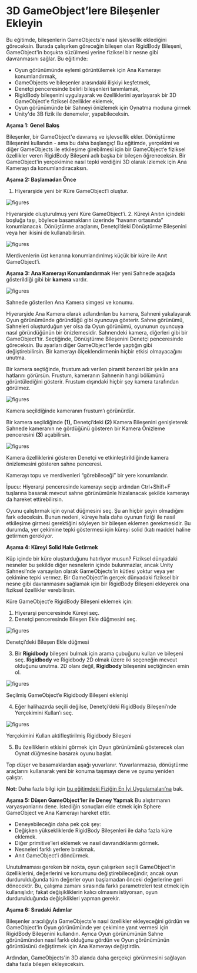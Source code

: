 # 3D GameObject’lere Bileşenler Ekleyin

Bu eğitimde, bileşenlerin GameObjects'e nasıl işlevsellik eklediğini göreceksin. Burada çalışırken göreceğin bileşen olan RigidBody Bileşeni, GameObject'in boşukta süzülmesi yerine fiziksel bir nesne gibi davranmasını sağlar. Bu eğitimde:

- Oyun görünümünde eylemi görüntülemek için Ana Kamerayı konumlandırmak,
- GameObjects ve bileşenler arasındaki ilişkiyi keşfetmek,
- Denetçi penceresinde belirli bileşenleri tanımlamak,
- RigidBody bileşenini uygulayarak ve özelliklerini ayarlayarak bir 3D GameObject'e fiziksel özellikler eklemek,
- Oyun görünümünde bir Sahneyi önizlemek için Oynatma moduna girmek
- Unity'de 3B fizik ile denemeler, 
yapabileceksin.

**Aşama 1: Genel Bakış**

Bileşenler, bir GameObject'e davranış ve işlevsellik ekler. Dönüştürme Bileşenini kullandın - ama bu daha başlangıç! Bu eğitimde, yerçekimi ve diğer GameObjects ile etkileşime girebilmesi için bir GameObject’e fiziksel özellikler veren RigidBody Bileşeni adlı başka bir bileşen öğreneceksin. Bir GameObject'in yerçekimine nasıl tepki verdiğini 3D olarak izlemek için Ana Kamerayı da konumlandıracaksın.

**Aşama 2: Başlamadan Önce**
1. Hiyerarşide yeni bir Küre GameObject’i oluştur.

![figures](https://github.com/Kodluyoruz/taskforce/blob/main/unity-essentials/add-components-3D-gameObjects/figures/B.2.3-1.png?raw=true)

Hiyerarşide oluşturulmuş yeni Küre GameObject’i.
2. Küreyi Anıtın içindeki boşluğa taşı, böylece basamakların üzerinde “havanın ortasında” konumlanacak. Dönüştürme araçlarını, Denetçi’deki Dönüştürme Bileşenini veya her ikisini de kullanabilirsin.

![figures](https://raw.githubusercontent.com/Kodluyoruz/taskforce/main/unity-essentials/add-components-3D-gameObjects/figures/B.2.3-2.png)

Merdivenlerin üst kenarına konumlandırılmış küçük bir küre ile Anıt GameObject’i.

**Aşama 3: Ana Kamerayı Konumlandırmak**
Her yeni Sahnede aşağıda gösterildiği gibi bir **kamera** vardır.

![figures](https://raw.githubusercontent.com/Kodluyoruz/taskforce/main/unity-essentials/add-components-3D-gameObjects/figures/B.2.3-3.png)

Sahnede gösterilen Ana Kamera simgesi ve konumu.

Hiyerarşide Ana Kamera olarak adlandırılan bu kamera, Sahneni yakalayarak Oyun görünümünde göründüğü gibi oyuncuya gösterir. Sahne görünümü, Sahneleri oluşturduğun yer olsa da Oyun görünümü, oyununun oyuncuya nasıl göründüğünün bir önizlemesidir.
Sahnendeki kamera, diğerleri gibi bir GameObject'tir. Seçtiğinde, Dönüştürme Bileşenini Denetçi penceresinde göreceksin. Bu ayarları diğer GameObject'lerde yaptığın gibi değiştirebilirsin. Bir kamerayı ölçeklendirmenin hiçbir etkisi olmayacağını unutma.

Bir kamera seçtiğinde, frustum adı verilen piramit benzeri bir şeklin ana hatlarını görürsün. Frustum, kameranın Sahnenin hangi bölümünü görüntülediğini gösterir. Frustum dışındaki hiçbir şey kamera tarafından görülmez.

![figures](https://raw.githubusercontent.com/Kodluyoruz/taskforce/main/unity-essentials/add-components-3D-gameObjects/figures/B.2.3-4.png)

Kamera seçildiğinde kameranın frustum’ı görünürdür.
 
Bir kamera seçildiğinde **(1),** Denetçi’deki **(2)** Kamera Bileşenini genişleterek Sahnede kameranın ne gördüğünü gösteren bir Kamera Önizleme penceresini **(3)** açabilirsin.

![figures](https://raw.githubusercontent.com/Kodluyoruz/taskforce/main/unity-essentials/add-components-3D-gameObjects/figures/B.2.3-5.png)

Kamera özelliklerini gösteren Denetçi ve etkinleştirildiğinde kamera önizlemesini gösteren sahne penceresi.

Kamerayı topu ve merdivenleri “görebileceği” bir yere konumlandır.

İpucu: Hiyerarşi penceresinde kamerayı seçip ardından Ctrl+Shift+F tuşlarına basarak mevcut sahne görünümünle hizalanacak şekilde kamerayı da hareket ettirebilirsin.

Oyunu çalıştırmak için oynat düğmesini seç. Şu an hiçbir şeyin olmadığını fark edeceksin. Bunun nedeni, küreye hala daha oyunun fiziği ile nasıl etkileşime girmesi gerektiğini söyleyen bir bileşen eklemen gerekmesidir. Bu durumda, yer çekimine tepki göstermesi için küreyi solid (katı madde) haline getirmen gerekiyor.

**Aşama 4: Küreyi Solid Hale Getirmek**

Küp içinde bir küre oluşturduğunu hatırlıyor musun? Fiziksel dünyadaki nesneler bu şekilde diğer nesnelerin içinde bulunmazlar, ancak Unity Sahnesi’nde varsayılan olarak GameObjects'in kütlesi yoktur veya yer çekimine tepki vermez. Bir GameObject'in gerçek dünyadaki fiziksel bir nesne gibi davranmasını sağlamak için bir RigidBody Bileşeni ekleyerek ona fiziksel özellikler verebilirsin.

Küre GameObject’e RigidBody Bileşeni eklemek için:

1.  Hiyerarşi penceresinde Küreyi seç. 
2.  Denetçi penceresinde Bileşen Ekle düğmesini seç.

![figures](https://raw.githubusercontent.com/Kodluyoruz/taskforce/main/unity-essentials/add-components-3D-gameObjects/figures/B.2.3-6.png)

Denetçi’deki Bileşen Ekle düğmesi

3.   Bir **Rigidbody** bileşeni bulmak için arama çubuğunu kullan ve bileşeni seç. **Rigidbody** ve Rigidbody 2D olmak üzere iki seçeneğin mevcut olduğunu unutma. 2D olanı değil, **Rigidbody** bileşenini seçtiğinden emin ol.

![figures](https://raw.githubusercontent.com/Kodluyoruz/taskforce/main/unity-essentials/add-components-3D-gameObjects/figures/B.2.3-7.png)

Seçilmiş GameObject’e Rigidbody Bileşeni eklenişi

4.   Eğer halihazırda seçili değilse, Denetçi’deki RigidBody Bileşeni’nde Yerçekimini Kullan’ı seç. 

![figures](https://raw.githubusercontent.com/Kodluyoruz/taskforce/main/unity-essentials/add-components-3D-gameObjects/figures/B.2.3-8.png)

Yerçekimini Kullan aktifleştirilmiş Rigidbody Bileşeni

5. Bu özelliklerin etkisini görmek için Oyun görünümünü gösterecek olan Oynat düğmesine basarak oyunu başlat.

Top düşer ve basamaklardan aşağı yuvarlanır. Yuvarlanmazsa, dönüştürme araçlarını kullanarak yeni bir konuma taşımayı dene ve oyunu yeniden çalıştır.

**Not:** Daha fazla bilgi için [bu eğitimdeki Fiziğin En İyi Uygulamaları’na](https://learn.unity.com/tutorial/physics-best-practices) bak.

**Aşama 5: Düşen GameObject’ler ile Deney Yapmak**
Bu alıştırmanın varyasyonlarını dene. İstediğin sonuçları elde etmek için Sphere GameObject ve Ana Kamerayı hareket ettir.

- Deneyebileceğin daha pek çok şey:
- Değişken yüksekliklerde RigidBody Bileşenleri ile daha fazla küre eklemek.
- Diğer primitive’leri eklemek ve nasıl davrandıklarını görmek.
- Nesneleri farklı yerlere bırakmak.
- Anıt GameObject'i döndürmek.

Unutulmaması gereken bir nokta, oyun çalışırken seçili GameObject'in özelliklerini, değerlerini ve konumunu değiştirebileceğindir, ancak oyun durdurulduğunda tüm değerler oyun başlamadan önceki değerlerine geri dönecektir. Bu, çalışma zamanı sırasında farklı parametreleri test etmek için kullanışlıdır, fakat değişikliklerin kalıcı olmasını istiyorsan, oyun durdurulduğunda değişiklikleri yapman gerekir.

**Aşama 6: Sıradaki Adımlar**

Bileşenler aracılığıyla GameObjects'e nasıl özellikler ekleyeceğini gördün ve GameObject'in Oyun görünümünde yer çekimine yanıt vermesi için RigidBody Bileşenini kullandın. Ayrıca Oyun görünümünün Sahne görünümünden nasıl farklı olduğunu gördün ve Oyun görünümünün görüntüsünü değiştirmek için Ana Kamerayı değiştirdin.

Ardından, GameObjects'in 3D alanda daha gerçekçi görünmesini sağlayan daha fazla bileşen ekleyeceksin.







